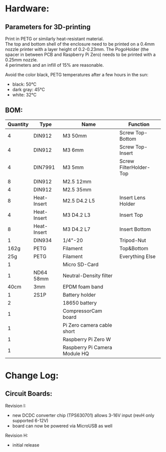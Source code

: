 # Hardware:

## Parameters for 3D-printing

Print in PETG or similarly heat-resistant material.  
The top and bottom shell of the enclosure need to be printed on a 0.4mm nozzle printer with a layer height of 0.2-0.23mm. The PogoHolder (the spacer in between PCB and Raspberry Pi Zero) needs to be printed with a 0.25mm nozzle.  
4 perimeters and an infill of 15% are reasonable.   

Avoid the color black, PETG temperatures after a few hours in the sun:
  * black: 50°C
  * dark gray: 45°C
  * white: 32°C

## BOM:

|   Quantity    |   Type    |   Name    |   Function    |   
|   --- |   --- |   --- |   --- |   
|   4   |   DIN912  |   M3 50mm |   Screw Top-Bottom    |   
|   4   |   DIN912  |   M3 6mm  |   Screw Top-Insert    |   
|   4   |   DIN7991 |   M3 5mm  |   Screw FilterHolder-Top  |   
|   8   |   DIN912  |   M2.5 12mm   |       |   
|   4   |   DIN912  |   M2.5 35mm   |       |   
|   8   |   Heat-Insert |   M2.5 D4.2 L5    |   Insert Lens Holder  |   
|   4   |   Heat-Insert |   M3 D4.2 L3  |   Insert Top  |   
|   8   |   Heat-Insert |   M3 D4.2 L7  |   Insert Bottom   |   
|   1   |   DIN934  |   1/4"-20 |   Tripod-Nut  |   
|   162g    |   PETG    |   Filament    |   Top&Bottom  |   
|   25g |   PETG    |   Filament    |   Everything Else |   
|   1   |       |   Micro SD-Card   |       |   
|   1   |   ND64 58mm   |   Neutral-Density filter  |       |   
|   40cm    |   3mm |   EPDM foam band  |       |   
|   1   |   2S1P    |   Battery holder  |       |   
|   2   |       |   18650 battery   |       |   
|   1   |       |   CompressorCam board |       |   
|   1   |       |   Pi Zero camera cable short  |       |   
|   1   |       |   Raspberry Pi Zero W |       |   
|   1   |       |   Raspberry Pi Camera Module HQ   |       |   

# Change Log: 

## Circuit Boards:

Revision I:

  * new DCDC converter chip (TPS630701) allows 3-16V input (revH only supported 6-12V)
  * board can now be powered via MicroUSB as well 

Revision H:

  * initial release